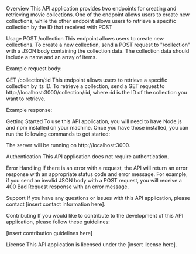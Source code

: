 Overview
This API application provides two endpoints for creating and retrieving movie collections. One of the endpoint allows users to create new collections, while the other endpoint allows users to retrieve a specific collection by the ID that received with POST


Usage
POST /collection
This endpoint allows users to create new collections. To create a new collection, send a POST request to "/collection" with a JSON body containing the collection data. The collection data should include a name and an array of items.

Example request body:


GET /collection/:id
This endpoint allows users to retrieve a specific collection by its ID. To retrieve a collection, send a GET request to http://localhost:3000/collection/:id, where :id is the ID of the collection you want to retrieve.

Example response:




Getting Started
To use this API application, you will need to have Node.js and npm installed on your machine. Once you have those installed, you can run the following commands to get started:

The server will be running on http://localhost:3000.

Authentication
This API application does not require authentication.

Error Handling
If there is an error with a request, the API will return an error response with an appropriate status code and error message. For example, if you send an invalid JSON body with a POST request, you will receive a 400 Bad Request response with an error message.

Support
If you have any questions or issues with this API application, please contact [insert contact information here].

Contributing
If you would like to contribute to the development of this API application, please follow these guidelines:

[insert contribution guidelines here]

License
This API application is licensed under the [insert license here].
